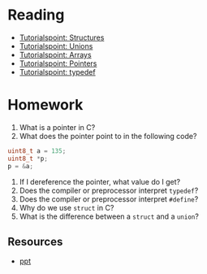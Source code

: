 # Reading

- [Tutorialspoint: Structures](https://www.tutorialspoint.com/cprogramming/c_structures.htm)
- [Tutorialspoint: Unions](https://www.tutorialspoint.com/cprogramming/c_unions.htm)
- [Tutorialspoint: Arrays](https://www.tutorialspoint.com/cprogramming/c_arrays.htm)
- [Tutorialspoint: Pointers](https://www.tutorialspoint.com/cprogramming/c_pointers.htm)
- [Tutorialspoint: typedef](https://www.tutorialspoint.com/cprogramming/c_typedef.htm)

# Homework

1. What is a pointer in C?
1. What does the pointer point to in the following code?
  ```c
  uint8_t a = 135;
  uint8_t *p;
  p = &a;
  ```
  1. If I dereference the pointer, what value do I get?
1. Does the compiler or preprocessor interpret `typedef`?
1. Does the compiler or preprocessor interpret `#define`?
1. Why do we use `struct` in C?
1. What is the difference between a `struct` and a `union`?

## Resources

- [ppt](Lsn22-23.pptx)
